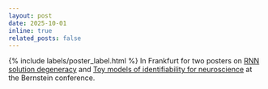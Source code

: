 ```yaml
---
layout: post
date: 2025-10-01 
inline: true
related_posts: false
---
```


{% include labels/poster_label.html %} In Frankfurt for two posters on [RNN solution degeneracy](https://abstracts.g-node.org/conference/BC25/abstracts#/uuid/53cb5db8-64c8-4172-9145-f929d9801f8c) and [Toy models of identifiability for neuroscience](https://abstracts.g-node.org/conference/BC25/abstracts#/uuid/9784d84a-7aed-4f8f-a157-6a97e6de74e6) at the Bernstein conference.